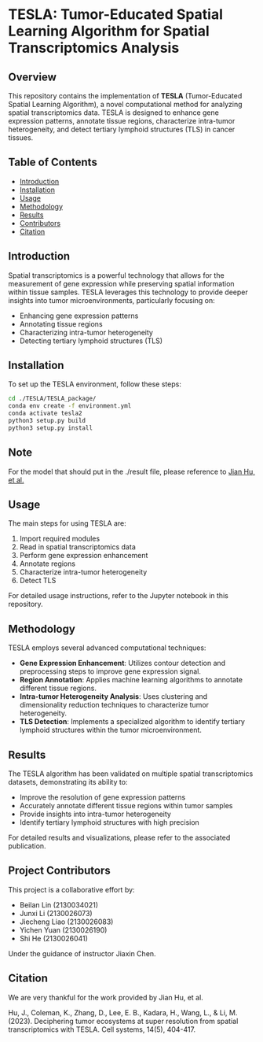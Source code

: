 # TESLA: Tumor-Educated Spatial Learning Algorithm for Spatial Transcriptomics Analysis

## Overview

This repository contains the implementation of **TESLA** (Tumor-Educated Spatial Learning Algorithm), a novel computational method for analyzing spatial transcriptomics data. TESLA is designed to enhance gene expression patterns, annotate tissue regions, characterize intra-tumor heterogeneity, and detect tertiary lymphoid structures (TLS) in cancer tissues.

## Table of Contents
- [Introduction](#introduction)
- [Installation](#installation)
- [Usage](#usage)
- [Methodology](#methodology)
- [Results](#results)
- [Contributors](#contributors)
- [Citation](#citation)

  

## Introduction

Spatial transcriptomics is a powerful technology that allows for the measurement of gene expression while preserving spatial information within tissue samples. TESLA leverages this technology to provide deeper insights into tumor microenvironments, particularly focusing on:

- Enhancing gene expression patterns
- Annotating tissue regions
- Characterizing intra-tumor heterogeneity
- Detecting tertiary lymphoid structures (TLS)

## Installation

To set up the TESLA environment, follow these steps:

```bash
cd ./TESLA/TESLA_package/
conda env create -f environment.yml
conda activate tesla2
python3 setup.py build
python3 setup.py install
```

## Note
For the model that should put in the ./result file, please reference to [Jian Hu, et al.](https://drive.google.com/drive/folders/1hC6ldkxmZX0yiCWZR57iMXjWIIm9qUJU?usp=sharing)


## Usage

The main steps for using TESLA are:

1. Import required modules
2. Read in spatial transcriptomics data
3. Perform gene expression enhancement
4. Annotate regions
5. Characterize intra-tumor heterogeneity
6. Detect TLS

For detailed usage instructions, refer to the Jupyter notebook in this repository.

## Methodology

TESLA employs several advanced computational techniques:

- **Gene Expression Enhancement**: Utilizes contour detection and preprocessing steps to improve gene expression signal.
- **Region Annotation**: Applies machine learning algorithms to annotate different tissue regions.
- **Intra-tumor Heterogeneity Analysis**: Uses clustering and dimensionality reduction techniques to characterize tumor heterogeneity.
- **TLS Detection**: Implements a specialized algorithm to identify tertiary lymphoid structures within the tumor microenvironment.

## Results

The TESLA algorithm has been validated on multiple spatial transcriptomics datasets, demonstrating its ability to:

- Improve the resolution of gene expression patterns
- Accurately annotate different tissue regions within tumor samples
- Provide insights into intra-tumor heterogeneity
- Identify tertiary lymphoid structures with high precision

For detailed results and visualizations, please refer to the associated publication.

## Project Contributors

This project is a collaborative effort by:

- Beilan Lin (2130034021)
- Junxi Li (2130026073)
- Jiecheng Liao (2130026083)
- Yichen Yuan (2130026190)
- Shi He (2130026041)

Under the guidance of instructor Jiaxin Chen.

## Citation

We are very thankful for the work provided by Jian Hu, et al.

Hu, J., Coleman, K., Zhang, D., Lee, E. B., Kadara, H., Wang, L., & Li, M. (2023). Deciphering tumor ecosystems at super resolution from spatial transcriptomics with TESLA. Cell systems, 14(5), 404-417.
